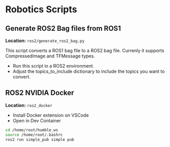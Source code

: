 # Robotics Scripts

## Generate ROS2 Bag files from ROS1

**Location:** `ros2/generate_ros2_bag.py`

This script converts a ROS1 bag file to a ROS2 bag file. 
Currenly it supports CompressedImage and TFMessage types.

- Run this script in a ROS2 environment.
- Adjust the topics_to_include dictionary to include the topics you want to convert.


## ROS2 NVIDIA Docker 
**Location:** `ros2_docker`

- Install Docker extension on VSCode
- Open in Dev Container

```bash
cd /home/root/humble_ws
source /home/root/.bashrc
ros2 run simple_pub simple pub
```